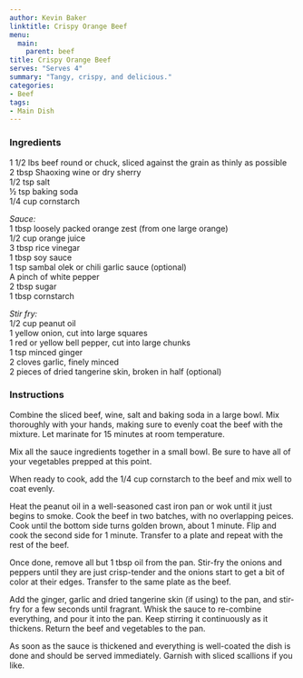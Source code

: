 ```yaml
---
author: Kevin Baker
linktitle: Crispy Orange Beef
menu:
  main:
    parent: beef
title: Crispy Orange Beef
serves: "Serves 4"
summary: "Tangy, crispy, and delicious."
categories:
- Beef
tags:
- Main Dish
---
```

### Ingredients

<div class="ingredient-list">

1 1/2 lbs beef round or chuck, sliced against the grain as thinly as possible  
2 tbsp Shaoxing wine or dry sherry  
1/2 tsp salt  
½ tsp baking soda   
1/4 cup cornstarch   

*Sauce:*  
1 tbsp loosely packed orange zest (from one large orange)  
1/2 cup orange juice  
3 tbsp rice vinegar   
1 tbsp soy sauce   
1 tsp sambal olek or chili garlic sauce (optional)  
A pinch of white pepper  
2 tbsp sugar   
1 tbsp cornstarch  

*Stir fry:*  
1/2 cup peanut oil  
1 yellow onion, cut into large squares  
1 red or yellow bell pepper, cut into large chunks   
1 tsp minced ginger  
2 cloves garlic, finely minced  
2 pieces of dried tangerine skin, broken in half (optional)  

</div>

### Instructions
Combine the sliced beef, wine, salt and baking soda in a large bowl. Mix thoroughly with your hands, making sure to evenly coat the beef with the mixture. Let marinate for 15 minutes at room temperature.

Mix all the sauce ingredients together in a small bowl.  Be sure to have all of your vegetables prepped at this point.

When ready to cook, add the 1/4 cup cornstarch to the beef and mix well to coat evenly.  

Heat the peanut oil in a well-seasoned cast iron pan or wok until it just begins to smoke. Cook the beef in two batches, with no overlapping peices. Cook until the bottom side turns golden brown, about 1 minute.  Flip and cook the second side for 1 minute. Transfer to a plate and repeat with the rest of the beef.  

Once done, remove all but 1 tbsp oil from the pan.  Stir-fry the onions and peppers until they are just crisp-tender and the onions start to get a bit of color at their edges. Transfer to the same plate as the beef.

Add the ginger, garlic and dried tangerine skin (if using) to the pan, and stir-fry for a few seconds until fragrant. Whisk the sauce to re-combine everything, and pour it into the pan.  Keep stirring it continuously as it thickens.  Return the beef and vegetables to the pan.

As soon as the sauce is thickened and everything is well-coated the dish is done and should be served immediately.  Garnish with sliced scallions if you like.